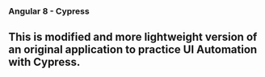 ### Angular 8 - Cypress

## This is modified and more lightweight version of an original application to practice UI Automation with Cypress.


